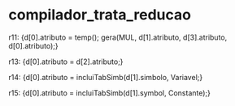 # compilador_trata_reducao

r11: {d[0].atributo = temp();
     gera(MUL, d[1].atributo, d[3].atributo, d[0].atributo);}

r13: {d[0].atributo = d[2].atributo;}

r14: {d[0].atributo = incluiTabSimb(d[1].simbolo, Variavel;}

r15: {d[0].atributo = incluiTabSimb(d[1].symbol, Constante);}
